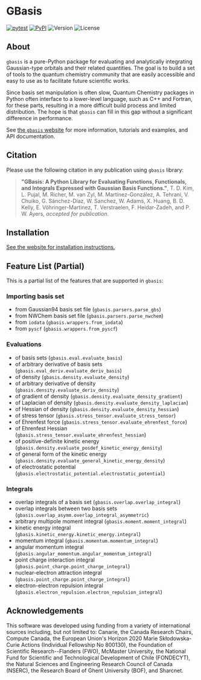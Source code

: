 # GBasis

[![pytest](https://github.com/theochem/gbasis/actions/workflows/pytest.yaml/badge.svg)](https://github.com/theochem/gbasis/actions/workflows/pytest.yaml)
[![PyPI](https://img.shields.io/pypi/v/qc-gbasis.svg)](https://pypi.python.org/pypi/qc-gbasis/)
![Version](https://img.shields.io/pypi/pyversions/qc-gbasis.svg)
![License](https://img.shields.io/github/license/theochem/gbasis)
<!-- [![release](https://github.com/theochem/gbasis/actions/workflows/release.yaml/badge.svg)](https://github.com/theochem/gbasis/actions/workflows/release.yaml) -->
<!-- [![CodeFactor](https://www.codefactor.io/repository/github/tovrstra/stepup-core/badge)](https://www.codefactor.io/repository/github/tovrstra/stepup-core) -->

## About

`gbasis` is a pure-Python package for evaluating and analytically integrating Gaussian-type orbitals
and their related quantities. The goal is to build a set of tools to the quantum chemistry community
that are easily accessible and easy to use as to facilitate future scientific works.

Since basis set manipulation is often slow, Quantum Chemistry packages in Python often interface to
a lower-level language, such as C++ and Fortran, for these parts, resulting in a more difficult
build process and limited distribution. The hope is that `gbasis` can fill in this gap without a
significant difference in performance.

See [the `gbasis` website](https://gbasis.qcdevs.org/) for more information, tutorials and examples,
and API documentation.

## Citation

Please use the following citation in any publication using `gbasis` library:

> **"GBasis: A Python Library for Evaluating Functions, Functionals, and Integrals Expressed with
> Gaussian Basis Functions."**,
> T. D. Kim, L. Pujal, M. Richer, M. van Zyl, M. Martínez-González, A. Tehrani, V. Chuiko,
> G. Sánchez-Díaz, W. Sanchez, W. Adams, X. Huang, B. D. Kelly, E. Vöhringer-Martinez,
> T. Verstraelen, F. Heidar-Zadeh, and P. W. Ayers, *accepted for publication*.

## Installation

[See the website for installation instructions.](https://gbasis.qcdevs.org/installation.html)

## Feature List (Partial)

This is a partial list of the features that are supported in `gbasis`:

### Importing basis set

- from Gaussian94 basis set file (`gbasis.parsers.parse_gbs`)
- from NWChem basis set file (`gbasis.parsers.parse_nwchem`)
- from `iodata` (`gbasis.wrappers.from_iodata`)
- from `pyscf` (`gbasis.wrappers.from_pyscf`)

### Evaluations

- of basis sets (`gbasis.eval.evaluate_basis`)
- of arbitrary derivative of basis sets (`gbasis.eval_deriv.evaluate_deriv_basis`)
- of density (`gbasis.density.evaluate_density`)
- of arbitrary derivative of density (`gbasis.density.evaluate_deriv_density`)
- of gradient of density (`gbasis.density.evaluate_density_gradient`)
- of Laplacian of density (`gbasis.density.evaluate_density_laplacian`)
- of Hessian of density (`gbasis.density.evaluate_density_hessian`)
- of stress tensor (`gbasis.stress_tensor.evaluate_stress_tensor`)
- of Ehrenfest force (`gbasis.stress_tensor.evaluate_ehrenfest_force`)
- of Ehrenfest Hessian (`gbasis.stress_tensor.evaluate_ehrenfest_hessian`)
- of positive-definite kinetic energy (`gbasis.density.evaluate_posdef_kinetic_energy_density`)
- of general form of the kinetic energy (`gbasis.density.evaluate_general_kinetic_energy_density`)
- of electrostatic potential (`gbasis.electrostatic_potential.electrostatic_potential`)

### Integrals

- overlap integrals of a basis set (`gbasis.overlap.overlap_integral`)
- overlap integrals between two basis sets (`gbasis.overlap_asymm.overlap_integral_asymmetric`)
- arbitrary multipole moment integral (`gbasis.moment.moment_integral`)
- kinetic energy integral (`gbasis.kinetic_energy.kinetic_energy.integral`)
- momentum integral (`gbasis.momentum.momentum_integral`)
- angular momentum integral (`gbasis.angular_momentum.angular_momentum_integral`)
- point charge interaction integral (`gbasis.point_charge.point_charge_integral`)
- nuclear-electron attraction integral (`gbasis.point_charge.point_charge_integral`)
- electron-electron repulsion integral (`gbasis.electron_repulsion.electron_repulsion_integral`)

## Acknowledgements

This software was developed using funding from a variety of international sources including, but not
limited to: Canarie, the Canada Research Chairs, Compute Canada, the European Union's Horizon 2020
Marie Skłodowska-Curie Actions (Individual Fellowship No 800130), the Foundation of Scientific
Research--Flanders (FWO), McMaster University, the National Fund for Scientific and Technological
Development of Chile (FONDECYT), the Natural Sciences and Engineering Research Council of Canada
(NSERC), the Research Board of Ghent University (BOF), and Sharcnet.
